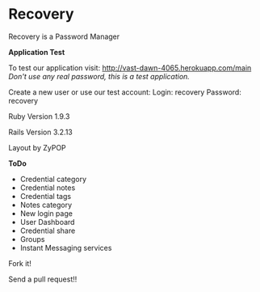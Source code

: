 Recovery
========

Recovery is a Password Manager


**Application Test**

To test our application visit: http://vast-dawn-4065.herokuapp.com/main
*Don't use any real password, this is a test application.*

Create a new user or use our test account:
Login: recovery
Password: recovery


Ruby Version 1.9.3

Rails Version 3.2.13

Layout by ZyPOP

**ToDo**

* Credential category
* Credential notes
* Credential tags
* Notes category
* New login page
* User Dashboard
* Credential share
* Groups
* Instant Messaging services

Fork it!

Send a pull request!!

